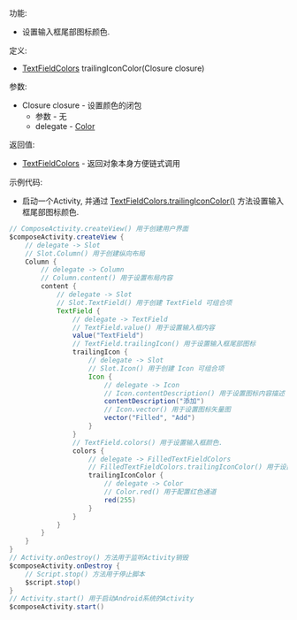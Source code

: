 功能:

+ 设置输入框尾部图标颜色.

定义:

+ [TextFieldColors](/API/UI/Compose/Theme/Color/TextFieldColors/README.md) trailingIconColor(Closure
  closure)

参数:

+ Closure closure - 设置颜色的闭包
    + 参数 - 无
    + delegate - [Color](/API/UI/Compose/Theme/Color/Color/README.md)

返回值:

+ [TextFieldColors](/API/UI/Compose/Theme/Color/TextFieldColors/README.md) - 返回对象本身方便链式调用

示例代码:

+ 启动一个Activity,
  并通过 [TextFieldColors.trailingIconColor()](/API/UI/Compose/Theme/Color/TextFieldColors/README.md?id=trailingIconColor)
  方法设置输入框尾部图标颜色.

```groovy
// ComposeActivity.createView() 用于创建用户界面
$composeActivity.createView {
    // delegate -> Slot
    // Slot.Column() 用于创建纵向布局
    Column {
        // delegate -> Column
        // Column.content() 用于设置布局内容
        content {
            // delegate -> Slot
            // Slot.TextField() 用于创建 TextField 可组合项
            TextField {
                // delegate -> TextField
                // TextField.value() 用于设置输入框内容
                value("TextField")
                // TextField.trailingIcon() 用于设置输入框尾部图标
                trailingIcon {
                    // delegate -> Slot
                    // Slot.Icon() 用于创建 Icon 可组合项
                    Icon {
                        // delegate -> Icon
                        // Icon.contentDescription() 用于设置图标内容描述
                        contentDescription("添加")
                        // Icon.vector() 用于设置图标矢量图
                        vector("Filled", "Add")
                    }
                }
                // TextField.colors() 用于设置输入框颜色.
                colors {
                    // delegate -> FilledTextFieldColors
                    // FilledTextFieldColors.trailingIconColor() 用于设置输入框尾部图标颜色
                    trailingIconColor {
                        // delegate -> Color
                        // Color.red() 用于配置红色通道
                        red(255)
                    }
                }
            }
        }
    }
}
// Activity.onDestroy() 方法用于监听Activity销毁
$composeActivity.onDestroy {
    // Script.stop() 方法用于停止脚本
    $script.stop()
}
// Activity.start() 用于启动Android系统的Activity
$composeActivity.start()
```